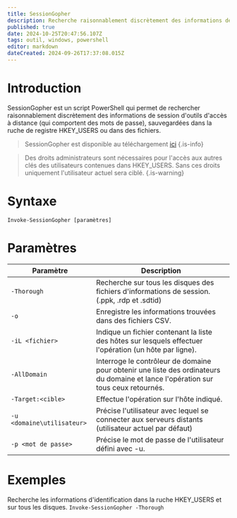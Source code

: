 ```yaml
---
title: SessionGopher
description: Recherche raisonnablement discrètement des informations de session d'outils d'accès à distance, sauvegardées dans la ruche de registre HKEY_USERS ou dans des fichiers.
published: true
date: 2024-10-25T20:47:56.107Z
tags: outil, windows, powershell
editor: markdown
dateCreated: 2024-09-26T17:37:08.015Z
---
```


# Introduction

SessionGopher est un script PowerShell qui permet de rechercher raisonnablement discrètement des informations de session d'outils d'accès à distance (qui comportent des mots de passe), sauvegardées dans la ruche de registre HKEY_USERS ou dans des fichiers.

> SessionGopher est disponible au téléchargement [ici](https://github.com/Arvanaghi/SessionGopher)
> {.is-info}

> Des droits administrateurs sont nécessaires pour l'accès aux autres clés des utilisateurs contenues dans HKEY_USERS. Sans ces droits uniquement l'utilisateur actuel sera ciblé.
> {.is-warning}

# Syntaxe

`Invoke-SessionGopher [paramètres]`

# Paramètres

| Paramètre                  | Description                                                                                                                        |
| -------------------------- | ---------------------------------------------------------------------------------------------------------------------------------- |
| `-Thorough`                | Recherche sur tous les disques des fichiers d'informations de session. (.ppk, .rdp et .sdtid)                                      |
| `-o`                       | Enregistre les informations trouvées dans des fichiers CSV.                                                                        |
| `-iL <fichier>`            | Indique un fichier contenant la liste des hôtes sur lesquels effectuer l'opération (un hôte par ligne).                            |
| `-AllDomain`               | Interroge le contrôleur de domaine pour obtenir une liste des ordinateurs du domaine et lance l'opération sur tous ceux retournés. |
| `-Target:<cible>`          | Effectue l'opération sur l'hôte indiqué.                                                                                           |
| `-u <domaine\utilisateur>` | Précise l'utilisateur avec lequel se connecter aux serveurs distants (utilisateur actuel par défaut)                               |
| `-p <mot de passe>`        | Précise le mot de passe de l'utilisateur défini avec -u.                                                                           |

# Exemples

Recherche les informations d'identification dans la ruche HKEY_USERS et sur tous les disques.
`Invoke-SessionGopher -Thorough`
